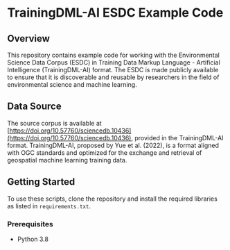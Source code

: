 # TrainingDML-AI ESDC Example Code

## Overview
This repository contains example code for working with the Environmental Science Data Corpus (ESDC) in Training Data Markup Language - Artificial Intelligence (TrainingDML-AI) format. The ESDC is made publicly available to ensure that it is discoverable and reusable by researchers in the field of environmental science and machine learning.

## Data Source
The source corpus is available at [https://doi.org/10.57760/sciencedb.10436](https://doi.org/10.57760/sciencedb.10436), provided in the TrainingDML-AI format. TrainingDML-AI, proposed by Yue et al. (2022), is a format aligned with OGC standards and optimized for the exchange and retrieval of geospatial machine learning training data.

## Getting Started
To use these scripts, clone the repository and install the required libraries as listed in `requirements.txt`.

### Prerequisites
- Python 3.8
